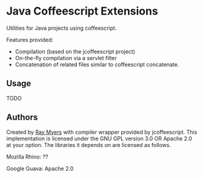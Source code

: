 # Java Coffeescript Extensions

Utilities for Java projects using coffeescript.

Features provided:

* Compilation (based on the jcoffeescript project)
* On-the-fly compilation via a servlet filter
* Concatenation of related files similar to coffeescript concatenate.

## Usage

TODO

## Authors

Created by [Ray Myers](http://cadrlife.com) with compiler wrapper provided by jcoffeescript.
This implementation is licensed under the GNU GPL version 3.0 OR Apache 2.0 at your option. The libraries it depends on are licensed as follows.

Mozilla Rhino: ?? 

Google Guava: Apache 2.0
